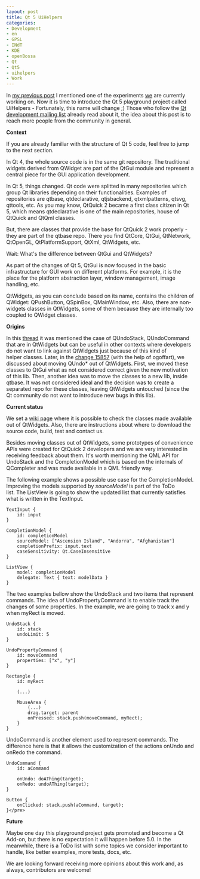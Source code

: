 ```yaml
---
layout: post
title: Qt 5 UiHelpers
categories:
- Development
- en
- GPSL
- INdT
- KDE
- openBossa
- Qt
- Qt5
- uihelpers
- Work
---
```

In [my previous post](http://anselmolsm.org/blog/working-in-the-open-again/) I mentioned one of the experiments [we](http://www.indt.org/?lang=en) are currently working on.
Now it is time to introduce the Qt 5 playground project called UiHelpers - Fortunately, this name will change ;)
Those who follow the [Qt development mailing list](http://lists.qt-project.org/pipermail/development) already read about it, the idea about this post is to reach more people from the community in general.

**Context**

If you are already familiar with the structure of Qt 5 code, feel free to jump to the next section.

In Qt 4, the whole source code is in the same git repository. The traditional widgets derived from QWidget are part of the QtGui module and represent a central piece for the GUI application development.

In Qt 5, things changed. Qt code were splitted in many repositories which group Qt libraries depending on their functionalities.
Examples of repositories are qtbase, qtdeclarative, qtjsbackend, qtxmlpatterns, qtsvg, qttools, etc.
As you may know, QtQuick 2 became a first class citizen in Qt 5, which means qtdeclarative is one of the main repositories, house of QtQuick and QtQml classes.

But, there are classes that provide the base for QtQuick 2 work properly - they are part of the qtbase repo. There you find QtCore,
QtGui, QtNetwork, QtOpenGL, QtPlatformSupport, QtXml, QtWidgets, etc.

Wait: What's the difference between QtGui and QtWidgets?

As part of the changes of Qt 5, QtGui is now focused in the basic infrastructure for GUI work on different platforms. For example, it is the place for the platform abstraction layer, window management, image handling, etc.

QtWidgets, as you can conclude based on its name, contains the children of QWidget: QPushButton, QSpinBox, QMainWindow, etc. Also, there are non-widgets classes in QtWidgets, some of them because they are internally too coupled to QWidget classes.

**Origins**

In this [thread](http://lists.qt-project.org/pipermail/development/2011-December/000932.html) it was mentioned the case of QUndoStack, QUndoCommand that are in QtWidgets but can be useful in other contexts where developers do not want to link against QtWidgets just because of this kind of helper classes.
Later, in the [change 15857](http://codereview.qt-project.org/#change,15857) (with the help of ogoffart), we discussed about moving QUndo* out of QtWidgets. First, we moved these classes to QtGui what as not considered correct given the new motivation of this lib. Then, another idea was to move the classes to a new lib, inside qtbase. It was not considered ideal and the decision was to create a separated repo for these classes, leaving QtWidgets untouched (since the Qt community do not want to introduce new bugs in this lib).

**Current status**

We set a [wiki page](http://qt-project.org/wiki/Qt-5-Ui-Helpers) where it is possible to check the classes made available out of QtWidgets. Also, there are instructions about where to download the source code, build, test and contact us.

Besides moving classes out of QtWidgets, some prototypes of convenience APIs were created for QtQuick 2 developers and we are very interested in receiving feedback about them. It's worth mentioning the QML API for UndoStack and the CompletionModel which is based on the internals of QCompleter and was made available in a QML friendly way.

The following example shows a possible use case for the CompletionModel. Improving the models supported by <em>sourceModel</em> is part of the ToDo list. The ListView is going to show the updated list that currently satisfies what is written in the TextInput.
    
    TextInput {
        id: input
    }

    CompletionModel {
        id: completionModel
        sourceModel: ["Ascension Island", "Andorra", "Afghanistan"]
        completionPrefix: input.text
        caseSensitivity: Qt.CaseInsensitive
    }

    ListView {
        model: completionModel
        delegate: Text { text: modelData }
    }

The two examples bellow show the UndoStack and two items that represent commands. The idea of UndoPropertyCommand is to enable track the changes of some properties. In the example, we are going to track x and y when myRect is moved.

    UndoStack {
        id: stack
        undoLimit: 5
    }

    UndoPropertyCommand {
        id: moveCommand
        properties: ["x", "y"]
    }

    Rectangle {
        id: myRect
    
        (...)
    
        MouseArea {
            (...)
            drag.target: parent
            onPressed: stack.push(moveCommand, myRect);
        }
    }

UndoCommand is another element used to represent commands. The difference here is that it allows the customization of the actions onUndo and onRedo the command.

    UndoCommand {
        id: aCommand
    
        onUndo: doAThing(target);
        onRedo: undoAThing(target);
    }

    Button {
        onClicked: stack.push(aCommand, target);
    }</pre>

**Future**

Maybe one day this playground project gets promoted and become a Qt Add-on, but there is no expectation it will happen before 5.0. In the meanwhile, there is a ToDo list with some topics we consider important to handle, like better examples, more tests, docs, etc.

We are looking forward receiving more opinions about this work and, as always, contributors are welcome!
